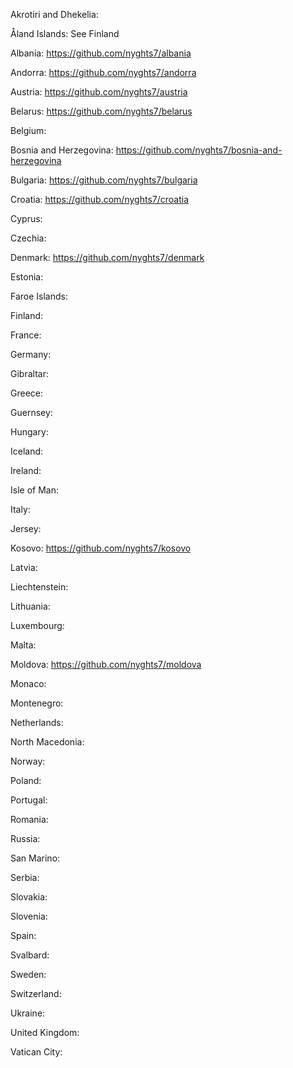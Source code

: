 Akrotiri and Dhekelia: 

Åland Islands: See Finland

Albania: https://github.com/nyghts7/albania

Andorra: https://github.com/nyghts7/andorra

Austria: https://github.com/nyghts7/austria

Belarus: https://github.com/nyghts7/belarus

Belgium: 

Bosnia and Herzegovina: https://github.com/nyghts7/bosnia-and-herzegovina

Bulgaria: https://github.com/nyghts7/bulgaria

Croatia: https://github.com/nyghts7/croatia

Cyprus: 

Czechia: 

Denmark: https://github.com/nyghts7/denmark

Estonia: 

Faroe Islands: 

Finland: 

France: 

Germany: 

Gibraltar: 

Greece: 

Guernsey: 

Hungary: 

Iceland: 

Ireland: 

Isle of Man: 

Italy: 

Jersey: 

Kosovo: https://github.com/nyghts7/kosovo

Latvia: 

Liechtenstein: 

Lithuania: 

Luxembourg: 

Malta: 

Moldova: https://github.com/nyghts7/moldova

Monaco: 

Montenegro: 

Netherlands: 

North Macedonia: 

Norway: 

Poland: 

Portugal: 

Romania: 

Russia: 

San Marino: 

Serbia: 

Slovakia: 

Slovenia: 

Spain: 

Svalbard: 

Sweden: 

Switzerland: 

Ukraine: 

United Kingdom: 

Vatican City: 
